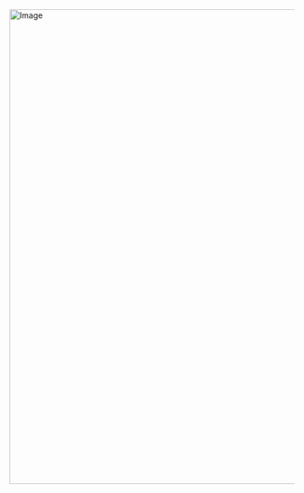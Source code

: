 <img width="1810" height="838" alt="Image" src="https://github.com/user-attachments/assets/152daf5c-7769-44b1-b3d8-097782077ecc" />

